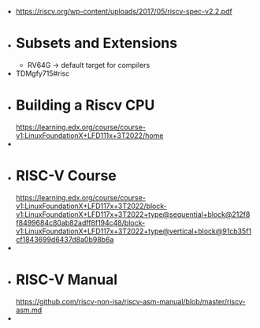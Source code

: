 - https://riscv.org/wp-content/uploads/2017/05/riscv-spec-v2.2.pdf
- # Subsets and Extensions
	- RV64G -> default target for compilers
- TDMgfy715#risc
- # Building a Riscv CPU
  https://learning.edx.org/course/course-v1:LinuxFoundationX+LFD111x+3T2022/home
-
- # RISC-V Course
  https://learning.edx.org/course/course-v1:LinuxFoundationX+LFD117x+3T2022/block-v1:LinuxFoundationX+LFD117x+3T2022+type@sequential+block@212f8f8499684c80ab82adff8f194c48/block-v1:LinuxFoundationX+LFD117x+3T2022+type@vertical+block@91cb35f1cf1843699d6437d8a0b98b6a
-
- # RISC-V Manual
  https://github.com/riscv-non-isa/riscv-asm-manual/blob/master/riscv-asm.md
-